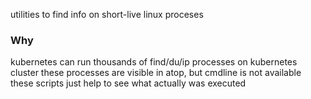 utilities to find info on short-live linux proceses



### Why
kubernetes can run thousands of find/du/ip processes on kubernetes cluster
these processes are visible in atop, but cmdline is not available
these scripts just help to see what actually was executed

